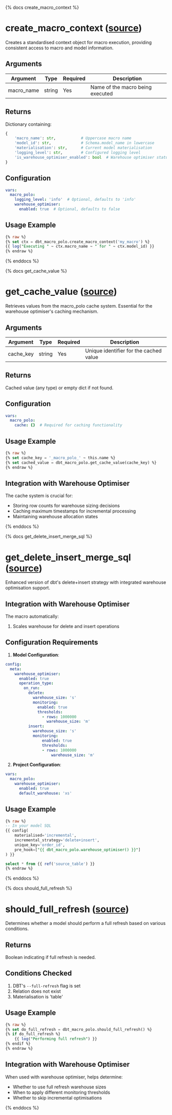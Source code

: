 {% docs create_macro_context %}

# create_macro_context ([source](macros/utility/create_macro_context.sql))

Creates a standardised context object for macro execution, providing consistent access to macro and model information.

## Arguments

| Argument | Type | Required | Description |
|----------|------|----------|-------------|
| macro_name | string | Yes | Name of the macro being executed |

## Returns

Dictionary containing:
```python
{
    'macro_name': str,           # Uppercase macro name
    'model_id': str,             # Schema.model_name in lowercase
    'materialisation': str,      # Current model materialisation
    'logging_level': str,        # Configured logging level
    'is_warehouse_optimiser_enabled': bool  # Warehouse optimiser status
}
```

## Configuration

```yaml
vars:
  macro_polo:
    logging_level: 'info'  # Optional, defaults to 'info'
    warehouse_optimiser:
      enabled: true  # Optional, defaults to false
```

## Usage Example

```sql
{% raw %}
{% set ctx = dbt_macro_polo.create_macro_context('my_macro') %}
{{ log("Executing " ~ ctx.macro_name ~ " for " ~ ctx.model_id) }}
{% endraw %}
```

{% enddocs %}

{% docs get_cache_value %}

# get_cache_value ([source](macros/utility/get_cache_value.sql))

Retrieves values from the macro_polo cache system. Essential for the warehouse optimiser's caching mechanism.

## Arguments

| Argument | Type | Required | Description |
|----------|------|----------|-------------|
| cache_key | string | Yes | Unique identifier for the cached value |

## Returns

Cached value (any type) or empty dict if not found.

## Configuration

```yaml
vars:
  macro_polo:
    cache: {}  # Required for caching functionality
```

## Usage Example

```sql
{% raw %}
{% set cache_key = '_macro_polo_' ~ this.name %}
{% set cached_value = dbt_macro_polo.get_cache_value(cache_key) %}
{% endraw %}
```

## Integration with Warehouse Optimiser

The cache system is crucial for:
- Storing row counts for warehouse sizing decisions
- Caching maximum timestamps for incremental processing
- Maintaining warehouse allocation states

{% enddocs %}

{% docs get_delete_insert_merge_sql %}

# get_delete_insert_merge_sql ([source](macros/utility/get_delete_insert_merge_sql.sql))

Enhanced version of dbt's delete+insert strategy with integrated warehouse optimisation support.

## Integration with Warehouse Optimiser

The macro automatically:
1. Scales warehouse for delete and insert operations

## Configuration Requirements

1. **Model Configuration**:
```yaml
config:
  meta:
    warehouse_optimiser:
      enabled: true
      operation_type:
        on_run:
          delete:
            warehouse_size: 's'
            monitoring:
              enabled: true
              thresholds:
                - rows: 1000000
                  warehouse_size: 'm'
          insert:
            warehouse_size: 's'
            monitoring:
                enabled: true
                thresholds:
                - rows: 1000000
                    warehouse_size: 'm'
```

2. **Project Configuration**:
```yaml
vars:
  macro_polo:
    warehouse_optimiser:
      enabled: true
      default_warehouse: 'xs'
```

## Usage Example

```sql
{% raw %}
-- In your model SQL
{{ config(
    materialised='incremental',
    incremental_strategy='delete+insert',
    unique_key='order_id',
    pre_hook=["{{ dbt_macro_polo.warehouse_optimiser() }}"]
) }}

select * from {{ ref('source_table') }}
{% endraw %}
```

{% enddocs %}

{% docs should_full_refresh %}

# should_full_refresh ([source](macros/utility/should_full_refresh.sql))

Determines whether a model should perform a full refresh based on various conditions.

## Returns

Boolean indicating if full refresh is needed.

## Conditions Checked

1. DBT's `--full-refresh` flag is set
2. Relation does not exist
3. Materialisation is 'table'

## Usage Example

```sql
{% raw %}
{% set do_full_refresh = dbt_macro_polo.should_full_refresh() %}
{% if do_full_refresh %}
    {{ log("Performing full refresh") }}
{% endif %}
{% endraw %}
```

## Integration with Warehouse Optimiser

When used with warehouse optimiser, helps determine:
- Whether to use full refresh warehouse sizes
- When to apply different monitoring thresholds
- Whether to skip incremental optimisations

{% enddocs %}